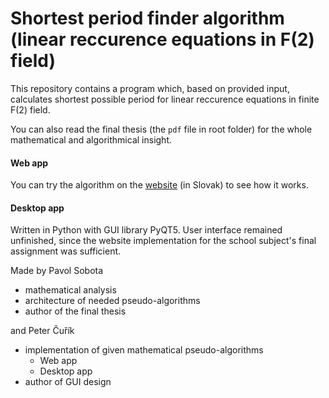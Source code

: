 # Shortest period finder algorithm (linear reccurence equations in F(2) field) 
This repository contains a program which, based on provided input, calculates shortest possible period for linear reccurence equations in finite F(2) field.

You can also read the final thesis (the `pdf` file in root folder) for the whole mathematical and algorithmical insight.

#### Web app
You can try the algorithm on the [website](https://ral.netlify.app) (in Slovak) to see how it works.

#### Desktop app
Written in Python with GUI library PyQT5. User interface remained unfinished, since the website implementation for the school subject's final assignment was sufficient.

Made by Pavol Sobota
- mathematical analysis
- architecture of needed pseudo-algorithms
- author of the final thesis

and Peter Čuřík
- implementation of given mathematical pseudo-algorithms
  - Web app
  - Desktop app
- author of GUI design
